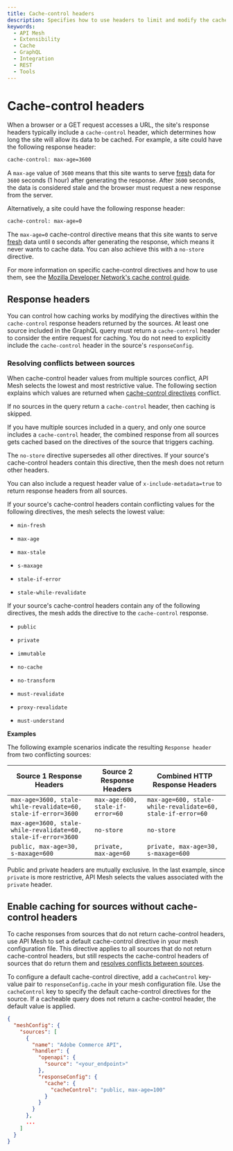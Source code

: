 ```yaml
---
title: Cache-control headers
description: Specifies how to use headers to limit and modify the cache for GET requests.
keywords:
  - API Mesh
  - Extensibility
  - Cache
  - GraphQL
  - Integration
  - REST
  - Tools
---
```


# Cache-control headers

When a browser or a GET request accesses a URL, the site's response headers typically include a `cache-control` header, which determines how long the site will allow its data to be cached. For example, a site could have the following response header:

```html
cache-control: max-age=3600
```

A `max-age` value of `3600` means that this site wants to serve [fresh](https://developer.mozilla.org/en-US/docs/Web/HTTP/Caching#fresh_and_stale_based_on_age) data for `3600` seconds (1 hour) after generating the response. After `3600` seconds, the data is considered stale and the browser must request a new response from the server.

Alternatively, a site could have the following response header:

```html
cache-control: max-age=0
```

The `max-age=0` cache-control directive means that this site wants to serve [fresh](https://developer.mozilla.org/en-US/docs/Web/HTTP/Caching#fresh_and_stale_based_on_age) data until `0` seconds after generating the response, which means it never wants to cache data. You can also achieve this with a `no-store` directive.

For more information on specific cache-control directives and how to use them, see the [Mozilla Developer Network's cache control guide](https://developer.mozilla.org/en-US/docs/Web/HTTP/Headers/Cache-Control).

## Response headers

You can control how caching works by modifying the directives within the `cache-control` response headers returned by the sources. At least one source included in the GraphQL query must return a `cache-control` header to consider the entire request for caching. You do not need to explicitly include the `cache-control` header in the source's `responseConfig`.

### Resolving conflicts between sources

When cache-control header values from multiple sources conflict, API Mesh selects the lowest and most restrictive value. The following section explains which values are returned when [cache-control directives](https://developer.mozilla.org/en-US/docs/Web/HTTP/Headers/Cache-Control) conflict.

If no sources in the query return a `cache-control` header, then caching is skipped.

If you have multiple sources included in a query, and only one source includes a `cache-control` header, the combined response from all sources gets cached based on the directives of the source that triggers caching.

The `no-store` directive supersedes all other directives. If your source's cache-control headers contain this directive, then the mesh does not return other headers.

<InlineAlert variant="info" slots="text"/>

You can also include a request header value of `x-include-metadata=true` to return response headers from all sources.

If your source's cache-control headers contain conflicting values for the following directives, the mesh selects the lowest value:

- `min-fresh`

- `max-age`

- `max-stale`

- `s-maxage`

- `stale-if-error`

- `stale-while-revalidate`

If your source's cache-control headers contain any of the following directives, the mesh adds the directive to the `cache-control` response.

- `public`

- `private`

- `immutable`

- `no-cache`

- `no-transform`

- `must-revalidate`

- `proxy-revalidate`

- `must-understand`

**Examples**

The following example scenarios indicate the resulting `Response header` from two conflicting sources:

| Source 1 Response Headers | Source 2 Response Headers | Combined HTTP Response Headers |
|-------------------------|-------------------------|------------------------------|
| `max-age=3600, stale-while-revalidate=60, stale-if-error=3600` | `max-age:600, stale-if-error=60` | `max-age=600, stale-while-revalidate=60, stale-if-error=60` |
| `max-age=3600, stale-while-revalidate=60, stale-if-error=3600` | `no-store` | `no-store` |
| `public, max-age=30, s-maxage=600` | `private, max-age=60` | `private, max-age=30, s-maxage=600` |

Public and private headers are mutually exclusive. In the last example, since `private` is more restrictive, API Mesh selects the values associated with the `private` header.

## Enable caching for sources without cache-control headers

To cache responses from sources that do not return cache-control headers, use API Mesh to set a default cache-control directive in your mesh configuration file. This directive applies to all sources that do not return cache-control headers, but still respects the cache-control headers of sources that do return them and [resolves conflicts between sources](#resolving-conflicts-between-sources).

To configure a default cache-control directive, add a `cacheControl` key-value pair to `responseConfig.cache` in your mesh configuration file. Use the `cacheControl` key to specify the default cache-control directives for the source. If a cacheable query does not return a cache-control header, the default value is applied.

```json
{
  "meshConfig": {
    "sources": [
      {
        "name": "Adobe Commerce API",
        "handler": {
          "openapi": {
            "source": "<your_endpoint>"
          },
          "responseConfig": {
            "cache": {
              "cacheControl": "public, max-age=100"
            }
          }
        }
      },
      ...
    ]
  }
}
```
